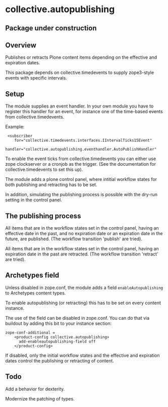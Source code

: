 # collective.autopublishing

## Package under construction

## Overview

Publishes or retracts Plone content items depending on the effective and expiration dates.

This package depends on collective.timedevents to supply zope3-style events with specific intervals.

## Setup

The module supplies an event handler. In your own module you have to register this handler for an event, for instance one of the time-based events from collective.timedevents.

Example:

     <subscriber
        for="collective.timedevents.interfaces.IIntervalTicks15Event"
        handler="collective.autopublishing.eventhandler.AutoPublishHandler"

To enable the event ticks from collective.timedevents you can either use zope clockserver or a cronjob as the trigger. (See the documentation for collective.timedevents to set this up).

The module adds a plone control panel, where intitial workflow states for both publishing and retracting has to be set.

In addition, simulating the publishing process is possible with the dry-run setting in the control panel.

## The publishing process

All items that are in the workflow states set in the control panel, having an effective date in the past, and no expiration date or an expiration date in the future, are published. (The workflow transition 'publish' are tried).

All items that are in the workflow states set in the control panel, having an expiration date in the past are retracted. (The workflow transition 'retract' are tried).

## Archetypes field

Unless disabled in zope.conf, the module adds a field `enableAutopublishing` to Archetypes content types.

To enable autopublishing (or retracting) this has to be set on every content instance.

The use of the field can be disabled in zope.conf. You can do that via buildout by adding this bit to your instance section:

    zope-conf-additional =
        <product-config collective.autopublishing>
          add-enableautopublishing-field off
        </product-config>

If disabled, only the initial workflow states and the effective and expiration dates control the publishing or retracting of content.


## Todo

Add a behavior for dexterity.

Modernize the patching of types.




